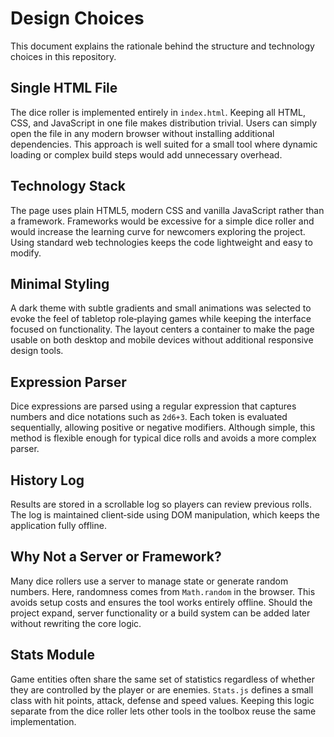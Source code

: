 # Design Choices

This document explains the rationale behind the structure and technology choices in this repository.

## Single HTML File

The dice roller is implemented entirely in `index.html`. Keeping all HTML, CSS, and JavaScript in one file makes distribution trivial. Users can simply open the file in any modern browser without installing additional dependencies. This approach is well suited for a small tool where dynamic loading or complex build steps would add unnecessary overhead.

## Technology Stack

The page uses plain HTML5, modern CSS and vanilla JavaScript rather than a framework. Frameworks would be excessive for a simple dice roller and would increase the learning curve for newcomers exploring the project. Using standard web technologies keeps the code lightweight and easy to modify.

## Minimal Styling

A dark theme with subtle gradients and small animations was selected to evoke the feel of tabletop role‑playing games while keeping the interface focused on functionality. The layout centers a container to make the page usable on both desktop and mobile devices without additional responsive design tools.

## Expression Parser

Dice expressions are parsed using a regular expression that captures numbers and dice notations such as `2d6+3`. Each token is evaluated sequentially, allowing positive or negative modifiers. Although simple, this method is flexible enough for typical dice rolls and avoids a more complex parser.

## History Log

Results are stored in a scrollable log so players can review previous rolls. The log is maintained client‑side using DOM manipulation, which keeps the application fully offline.

## Why Not a Server or Framework?

Many dice rollers use a server to manage state or generate random numbers. Here, randomness comes from `Math.random` in the browser. This avoids setup costs and ensures the tool works entirely offline. Should the project expand, server functionality or a build system can be added later without rewriting the core logic.


## Stats Module

Game entities often share the same set of statistics regardless of whether they are controlled by the player or are enemies. `Stats.js` defines a small class with hit points, attack, defense and speed values. Keeping this logic separate from the dice roller lets other tools in the toolbox reuse the same implementation.

